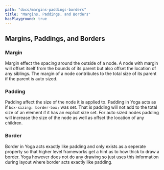 ```yaml
---
path: "docs/margins-paddings-borders"
title: "Margins, Paddings, and Borders"
hasPlayground: true
---
```


## Margins, Paddings, and Borders

### Margin

Margin effect the spacing around the outside of a node. A node with margin
will offset itself from the bounds of its parent but also offset the
location of any siblings. The margin of a node contributes to the total size
of its parent if the parent is auto sized.

<controls prop="margin"></controls>

### Padding

Padding affect the size of the node it is applied to. Padding in Yoga acts as if
`box-sizing: border-box;` was set. That is padding will not add to the total size
of an element if it has an explicit size set. For auto sized nodes padding will increase
the size of the node as well as offset the location of any children.

<controls prop="padding"></controls>

### Border

Border in Yoga acts exactly like padding and only exists as a seperate property so
that higher level frameworks get a hint as to how thick to draw a border. Yoga however
does not do any drawing so just uses this information during layout where border
acts exactly like padding.

<controls prop="border"></controls>

